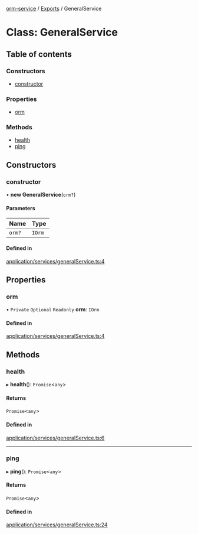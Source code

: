 [orm-service](../README.md) / [Exports](../modules.md) / GeneralService

# Class: GeneralService

## Table of contents

### Constructors

- [constructor](GeneralService.md#constructor)

### Properties

- [orm](GeneralService.md#orm)

### Methods

- [health](GeneralService.md#health)
- [ping](GeneralService.md#ping)

## Constructors

### constructor

• **new GeneralService**(`orm?`)

#### Parameters

| Name | Type |
| :------ | :------ |
| `orm?` | `IOrm` |

#### Defined in

[application/services/generalService.ts:4](https://github.com/FlavioLionelRita/lambdaorm-svc/blob/248414b/src/lib/application/services/generalService.ts#L4)

## Properties

### orm

• `Private` `Optional` `Readonly` **orm**: `IOrm`

#### Defined in

[application/services/generalService.ts:4](https://github.com/FlavioLionelRita/lambdaorm-svc/blob/248414b/src/lib/application/services/generalService.ts#L4)

## Methods

### health

▸ **health**(): `Promise`<`any`\>

#### Returns

`Promise`<`any`\>

#### Defined in

[application/services/generalService.ts:6](https://github.com/FlavioLionelRita/lambdaorm-svc/blob/248414b/src/lib/application/services/generalService.ts#L6)

___

### ping

▸ **ping**(): `Promise`<`any`\>

#### Returns

`Promise`<`any`\>

#### Defined in

[application/services/generalService.ts:24](https://github.com/FlavioLionelRita/lambdaorm-svc/blob/248414b/src/lib/application/services/generalService.ts#L24)
